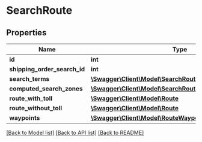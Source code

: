 # SearchRoute

## Properties
Name | Type | Description | Notes
------------ | ------------- | ------------- | -------------
**id** | **int** |  | [optional] 
**shipping_order_search_id** | **int** |  | [optional] 
**search_terms** | [**\Swagger\Client\Model\SearchRouteSearchTerms**](SearchRouteSearchTerms.md) |  | [optional] 
**computed_search_zones** | [**\Swagger\Client\Model\SearchRouteComputedSearchZones**](SearchRouteComputedSearchZones.md) |  | [optional] 
**route_with_toll** | [**\Swagger\Client\Model\Route**](Route.md) |  | [optional] 
**route_without_toll** | [**\Swagger\Client\Model\Route**](Route.md) |  | [optional] 
**waypoints** | [**\Swagger\Client\Model\RouteWaypoint[]**](RouteWaypoint.md) |  | [optional] 

[[Back to Model list]](../README.md#documentation-for-models) [[Back to API list]](../README.md#documentation-for-api-endpoints) [[Back to README]](../README.md)


